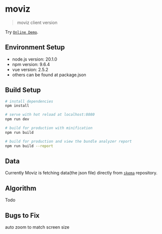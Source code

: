 # moviz

> moviz client version

Try [`Online Demo`](https://hconhisway.github.io/moviz-client/#/).

## Environment Setup

* node.js version: 20.1.0
* npm version: 9.6.4
* vue version: 2.5.2
* others can be found at package.json

## Build Setup

``` bash
# install dependencies
npm install

# serve with hot reload at localhost:8080
npm run dev

# build for production with minification
npm run build

# build for production and view the bundle analyzer report
npm run build --report
```

## Data

Currently Moviz is fetching data(the json file) directly from [`skema`](https://github.com/ml4ai/skema/tree/main) repository.

## Algorithm

Todo

## Bugs to Fix

auto zoom to match screen size